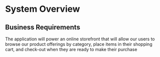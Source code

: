 # System Overview


## Business Requirements

The application will power an online storefront that will allow our users to browse our product offerings by category, place items in their shopping cart, and check-out when they are ready to make their purchase